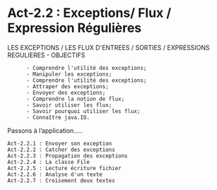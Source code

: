 # Act-2.2 : Exceptions/ Flux / Expression Régulières
   
   
   LES EXCEPTIONS / LES FLUX D'ENTREES / SORTIES / EXPRESSIONS REGULIERES - OBJECTIFS

          - Comprendre l'utilité des exceptions;
          - Manipuler les exceptions;
          - Comprendre l'utilité des exceptions;
          - Attraper des exceptions;
          - Envoyer des exceptions;
          - Comprendre la notion de flux;
          - Savoir utiliser les flux;
          - Savoir pourquoi utiliser les flux;
          - Connaître java.IO.
   
   Passons à l’application.....
   
    Act-2.2.1 : Envoyer son exception
    Act-2.2.2 : Catcher des exceptions
    Act-2.2.3 : Propagation des exceptions
    Act-2.2.4 : La classe File
    Act-2.2.5 : Lecture écriture fichier
    Act-2.2.6 : Analyse d'un texte
    Act-2.2.7 : Croisement deux textes
